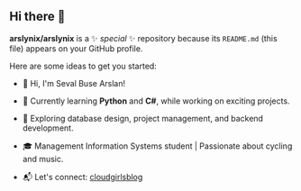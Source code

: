 ## Hi there 👋

**arslynix/arslynix** is a ✨ _special_ ✨ repository because its `README.md` (this file) appears on your GitHub profile.

Here are some ideas to get you started:

- 👋 Hi, I'm Seval Buse Arslan!  
- 🌱 Currently learning **Python** and **C#**, while working on exciting projects.  
- 🚀 Exploring database design, project management, and backend development.  
- 🎓 Management Information Systems student | Passionate about cycling and music. 

- 📬 Let's connect: [cloudgirlsblog](https://instagram.com/cloudgirlsblog)  
